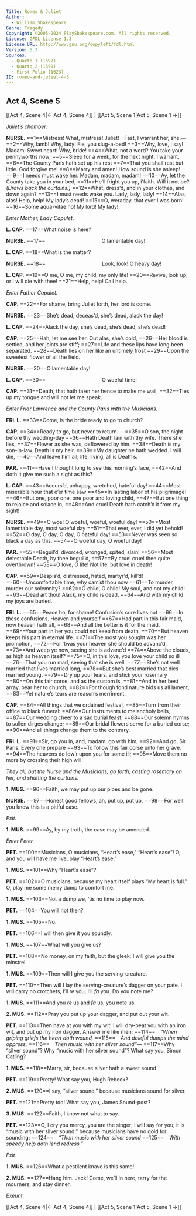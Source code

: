 ```yaml
---
Title: Romeo & Juliet
Author: 
  - William Shakespeare
Genre: Tragedy
Copyright: ©2005-2024 PlayShakespeare.com. All rights reserved.
License: GFDL License 1.3
License URL: http://www.gnu.org/copyleft/fdl.html
Version: 5.3
Sources:
  - Quarto 1 (1597)
  - Quarto 2 (1599)
  - First Folio (1623)
ID: romeo-and-juliet-4-5
---
```


## Act 4, Scene 5
[[Act 4, Scene 4|← Act 4, Scene 4]] | [[Act 5, Scene 1|Act 5, Scene 1 →]]

*Juliet’s chamber.*

**NURSE.**
==1==Mistress! What, mistress! Juliet!—Fast, I warrant her, she.⁠—
==2==Why, lamb! Why, lady! Fie, you slug-a-bed!
==3==Why, love, I say! Madam! Sweet heart! Why, bride!
==4==What, not a word? You take your pennyworths now;
==5==Sleep for a week, for the next night, I warrant,
==6==The County Paris hath set up his rest
==7==That you shall rest but little. God forgive me!
==8==Marry and amen! How sound is she asleep!
==9==I needs must wake her. Madam, madam, madam!
==10==Ay, let the County take you in your bed,
==11==He’ll fright you up, i’faith. Will it not be?
*(Draws back the curtains.)*
==12==What, dress’d, and in your clothes, and down again?
==13==I must needs wake you. Lady, lady, lady!
==14==Alas, alas! Help, help! My lady’s dead!
==15==O, weraday, that ever I was born!
==16==Some aqua-vitae ho! My lord! My lady!

*Enter Mother, Lady Capulet.*

**L. CAP.**
==17==What noise is here?

**NURSE.**
==17==           O lamentable day!

**L. CAP.**
==18==What is the matter?

**NURSE.**
==18==           Look, look! O heavy day!

**L. CAP.**
==19==O me, O me, my child, my only life!
==20==Revive, look up, or I will die with thee!
==21==Help, help! Call help.

*Enter Father Capulet.*

**CAP.**
==22==For shame, bring Juliet forth, her lord is come.

**NURSE.**
==23==She’s dead, deceas’d, she’s dead, alack the day!

**L. CAP.**
==24==Alack the day, she’s dead, she’s dead, she’s dead!

**CAP.**
==25==Hah, let me see her. Out alas, she’s cold,
==26==Her blood is settled, and her joints are stiff;
==27==Life and these lips have long been separated.
==28==Death lies on her like an untimely frost
==29==Upon the sweetest flower of all the field.

**NURSE.**
==30==O lamentable day!

**L. CAP.**
==30==           O woeful time!

**CAP.**
==31==Death, that hath ta’en her hence to make me wail,
==32==Ties up my tongue and will not let me speak.

*Enter Friar Lawrence and the County Paris with the Musicians.*

**FRI. L.**
==33==Come, is the bride ready to go to church?

**CAP.**
==34==Ready to go, but never to return.⁠—
==35==O son, the night before thy wedding-day
==36==Hath Death lain with thy wife. There she lies,
==37==Flower as she was, deflowered by him.
==38==Death is my son-in-law. Death is my heir,
==39==My daughter he hath wedded. I will die,
==40==And leave him all; life, living, all is Death’s.

**PAR.**
==41==Have I thought long to see this morning’s face,
==42==And doth it give me such a sight as this?

**L. CAP.**
==43==Accurs’d, unhappy, wretched, hateful day!
==44==Most miserable hour that e’er time saw
==45==In lasting labor of his pilgrimage!
==46==But one, poor one, one poor and loving child,
==47==But one thing to rejoice and solace in,
==48==And cruel Death hath catch’d it from my sight!

**NURSE.**
==49==O woe! O woeful, woeful, woeful day!
==50==Most lamentable day, most woeful day
==51==That ever, ever, I did yet behold!
==52==O day, O day, O day, O hateful day!
==53==Never was seen so black a day as this.
==54==O woeful day, O woeful day!

**PAR.**
==55==Beguil’d, divorced, wronged, spited, slain!
==56==Most detestable Death, by thee beguil’d,
==57==By cruel cruel thee quite overthrown!
==58==O love, O life! Not life, but love in death!

**CAP.**
==59==Despis’d, distressed, hated, martyr’d, kill’d!
==60==Uncomfortable time, why cam’st thou now
==61==To murder, murder our solemnity?
==62==O child, O child! My soul, and not my child!
==63==Dead art thou! Alack, my child is dead,
==64==And with my child my joys are buried.

**FRI. L.**
==65==Peace ho, for shame! Confusion’s cure lives not
==66==In these confusions. Heaven and yourself
==67==Had part in this fair maid, now heaven hath all,
==68==And all the better is it for the maid.
==69==Your part in her you could not keep from death,
==70==But heaven keeps his part in eternal life.
==71==The most you sought was her promotion,
==72==For ’twas your heaven she should be advanc’d,
==73==And weep ye now, seeing she is advanc’d
==74==Above the clouds, as high as heaven itself?
==75==O, in this love, you love your child so ill
==76==That you run mad, seeing that she is well.
==77==She’s not well married that lives married long,
==78==But she’s best married that dies married young.
==79==Dry up your tears, and stick your rosemary
==80==On this fair corse, and as the custom is,
==81==And in her best array, bear her to church;
==82==For though fond nature bids us all lament,
==83==Yet nature’s tears are reason’s merriment.

**CAP.**
==84==All things that we ordained festival,
==85==Turn from their office to black funeral:
==86==Our instruments to melancholy bells,
==87==Our wedding cheer to a sad burial feast;
==88==Our solemn hymns to sullen dirges change;
==89==Our bridal flowers serve for a buried corse;
==90==And all things change them to the contrary.

**FRI. L.**
==91==Sir, go you in, and, madam, go with him;
==92==And go, Sir Paris. Every one prepare
==93==To follow this fair corse unto her grave.
==94==The heavens do low’r upon you for some ill;
==95==Move them no more by crossing their high will.

*They all, but the Nurse and the Musicians, go forth, casting rosemary on her, and shutting the curtains.*

**1. MUS.**
==96==Faith, we may put up our pipes and be gone.

**NURSE.**
==97==Honest good fellows, ah, put up, put up,
==98==For well you know this is a pitiful case.

*Exit.*

**1. MUS.**
==99==Ay, by my troth, the case may be amended.

*Enter Peter.*

**PET.**
==100==Musicians, O musicians, “Heart’s ease,” “Heart’s ease”! O, and you will have me live, play “Heart’s ease.”

**1. MUS.**
==101==Why “Heart’s ease”?

**PET.**
==102==O musicians, because my heart itself plays “My heart is full.” O, play me some merry dump to comfort me.

**1. MUS.**
==103==Not a dump we, ’tis no time to play now.

**PET.**
==104==You will not then?

**1. MUS.**
==105==No.

**PET.**
==106==I will then give it you soundly.

**1. MUS.**
==107==What will you give us?

**PET.**
==108==No money, on my faith, but the gleek; I will give you the minstrel.

**1. MUS.**
==109==Then will I give you the serving-creature.

**PET.**
==110==Then will I lay the serving-creature’s dagger on your pate. I will carry no crotchets, I’ll *re* you, I’ll *fa* you. Do you note me?

**1. MUS.**
==111==And you *re* us and *fa* us, you note us.

**2. MUS.**
==112==Pray you put up your dagger, and put out your wit.

**PET.**
==113==Then have at you with my wit! I will dry-beat you with an iron wit, and put up my iron dagger. Answer me like men:
==114== *“When griping griefs the heart doth wound,*
==115== *And doleful dumps the mind oppress,*
==116== *Then music with her silver sound”⁠—*
==117==Why “silver sound”? Why “music with her silver sound”? What say you, Simon Catling?

**1. MUS.**
==118==Marry, sir, because silver hath a sweet sound.

**PET.**
==119==Pretty! What say you, Hugh Rebeck?

**2. MUS.**
==120==I say, “silver sound,” because musicians sound for silver.

**PET.**
==121==Pretty too! What say you, James Sound-post?

**3. MUS.**
==122==Faith, I know not what to say.

**PET.**
==123==O, I cry you mercy, you are the singer; I will say for you; it is “music with her silver sound,” because musicians have no gold for sounding:
==124== *“Then music with her silver sound*
==125== *With speedy help doth lend redress.”*

*Exit.*

**1. MUS.**
==126==What a pestilent knave is this same!

**2. MUS.**
==127==Hang him. Jack! Come, we’ll in here, tarry for the mourners, and stay dinner.

*Exeunt.*

[[Act 4, Scene 4|← Act 4, Scene 4]] | [[Act 5, Scene 1|Act 5, Scene 1 →]]